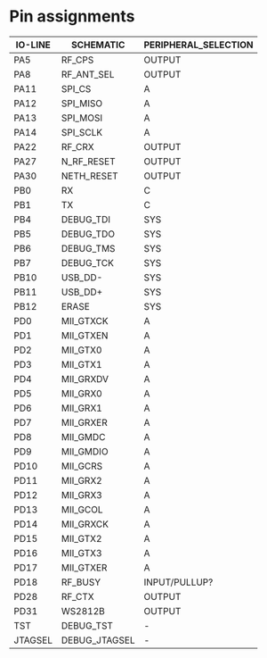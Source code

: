 # Pin assignments

| IO-LINE | SCHEMATIC     | PERIPHERAL_SELECTION |
|---------|---------------|----------------------|
| PA5     | RF_CPS        | OUTPUT               |
| PA8     | RF_ANT_SEL    | OUTPUT               |
| PA11    | SPI_CS        | A                    |
| PA12    | SPI_MISO      | A                    |
| PA13    | SPI_MOSI      | A                    |
| PA14    | SPI_SCLK      | A                    |
| PA22    | RF_CRX        | OUTPUT               |
| PA27    | N_RF_RESET    | OUTPUT               |
| PA30    | NETH_RESET    | OUTPUT               |
| PB0     | RX            | C                    |
| PB1     | TX            | C                    |
| PB4     | DEBUG_TDI     | SYS                  |
| PB5     | DEBUG_TDO     | SYS                  |
| PB6     | DEBUG_TMS     | SYS                  |
| PB7     | DEBUG_TCK     | SYS                  |
| PB10    | USB_DD-       | SYS                  |
| PB11    | USB_DD+       | SYS                  |
| PB12    | ERASE         | SYS                  |
| PD0     | MII_GTXCK     | A                    |
| PD1     | MII_GTXEN     | A                    |
| PD2     | MII_GTX0      | A                    |
| PD3     | MII_GTX1      | A                    |
| PD4     | MII_GRXDV     | A                    |
| PD5     | MII_GRX0      | A                    |
| PD6     | MII_GRX1      | A                    |
| PD7     | MII_GRXER     | A                    |
| PD8     | MII_GMDC      | A                    |
| PD9     | MII_GMDIO     | A                    |
| PD10    | MII_GCRS      | A                    |
| PD11    | MII_GRX2      | A                    |
| PD12    | MII_GRX3      | A                    |
| PD13    | MII_GCOL      | A                    |
| PD14    | MII_GRXCK     | A                    |
| PD15    | MII_GTX2      | A                    |
| PD16    | MII_GTX3      | A                    |
| PD17    | MII_GTXER     | A                    |
| PD18    | RF_BUSY       | INPUT/PULLUP?        |
| PD28    | RF_CTX        | OUTPUT               |
| PD31    | WS2812B       | OUTPUT               |
| TST     | DEBUG_TST     | -                    |
| JTAGSEL | DEBUG_JTAGSEL | -                    |
